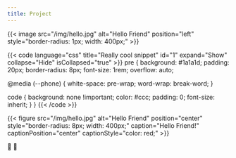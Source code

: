 ```yaml
---
title: Project
---
```



{{< image src="/img/hello.jpg" alt="Hello Friend" position="left" style="border-radius: 1px; width: 400px;" >}}

{{< code language="css" title="Really cool snippet" id="1" expand="Show" collapse="Hide" isCollapsed="true" >}}
pre {
  background: #1a1a1d;
  padding: 20px;
  border-radius: 8px;
  font-size: 1rem;
  overflow: auto;

  @media (--phone) {
    white-space: pre-wrap;
    word-wrap: break-word;
  }

  code {
    background: none !important;
    color: #ccc;
    padding: 0;
    font-size: inherit;
  }
}
{{< /code >}}

{{< figure src="/img/hello.jpg" alt="Hello Friend" position="center" style="border-radius: 8px; width: 400px;" caption="Hello Friend!" captionPosition="center" captionStyle="color: red;" >}}


:see_no_evil:
:clap: